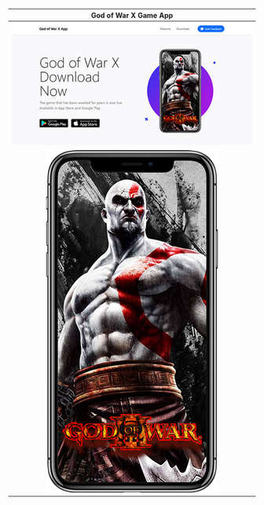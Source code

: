 
|  God of War X Game App	  |
| :------------: |
|   ![](https://raw.githubusercontent.com/Weboda/GOW-Proje-Odevi-WT-9964P/main/assets/img/web.jpg)|
|   ![](https://raw.githubusercontent.com/Weboda/GOW-Proje-Odevi-WT-9964P/main/assets/img/portrait_black.png)|
